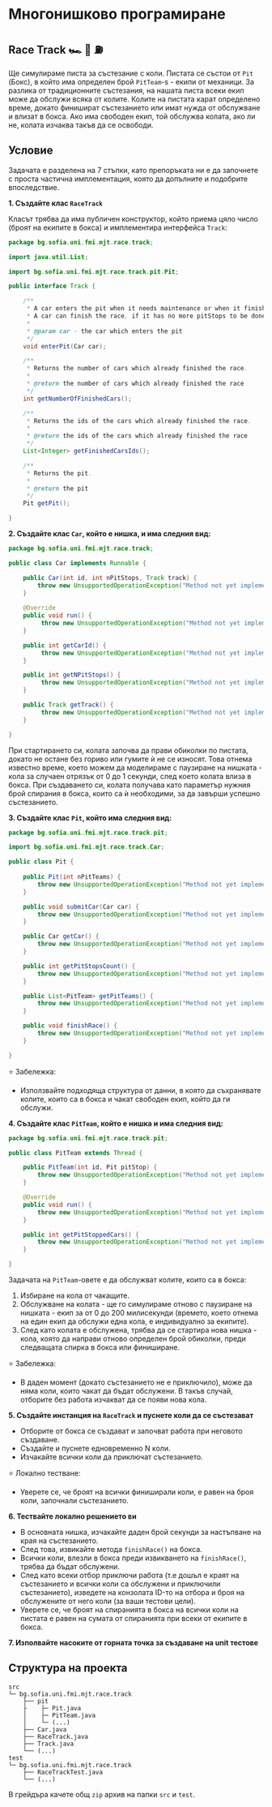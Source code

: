 # Многонишково програмиране

## Race Track :racing_car: :vertical_traffic_light: :fuelpump:

Ще симулираме писта за състезание с коли. Пистата се състои от `Pit` (Бокс), в който има определен брой `PitTeam`-s - екипи от механици. За разлика от традиционните състезания, на нашата писта всеки екип може да обслужи всяка от колите. Колите на пистата карат определено време, докато финишират състезанието или имат нужда от обслужване и влизат в бокса. Ако има свободен екип, той обслужва колата, ако ли не, колата изчаква такъв да се освободи.

## Условие

Задачата е разделена на 7 стъпки, като препоръката ни е да започнете с проста частична имплементация, която да допълните и подобрите впоследствие.

**1. Създайте клас `RaceTrack`**

Класът трябва да има публичен конструктор, който приема цяло число (броят на екипите в бокса) и имплементира интерфейса `Track`:

```java
package bg.sofia.uni.fmi.mjt.race.track;

import java.util.List;

import bg.sofia.uni.fmi.mjt.race.track.pit.Pit;

public interface Track {

    /**
     * A car enters the pit when it needs maintenance or when it finishes the race.
     * A car can finish the race, if it has no more pitStops to be done.
     * 
     * @param car - the car which enters the pit
     */
    void enterPit(Car car);

    /**
     * Returns the number of cars which already finished the race.
     *
     * @return the number of cars which already finished the race
     */
    int getNumberOfFinishedCars();

    /**
     * Returns the ids of the cars which already finished the race.
     *
     * @return the ids of the cars which already finished the race
     */
    List<Integer> getFinishedCarsIds();

    /**
     * Returns the pit.
     *
     * @return the pit
     */
    Pit getPit();

}
```

**2. Създайте клас `Car`, който е нишка, и има следния вид:**

```java
package bg.sofia.uni.fmi.mjt.race.track;

public class Car implements Runnable {

    public Car(int id, int nPitStops, Track track) {
        throw new UnsupportedOperationException("Method not yet implemented");
    }
    
    @Override
    public void run() {
         throw new UnsupportedOperationException("Method not yet implemented");
    }

    public int getCarId() {
         throw new UnsupportedOperationException("Method not yet implemented");
    }

    public int getNPitStops() {
         throw new UnsupportedOperationException("Method not yet implemented");
    }

    public Track getTrack() {
         throw new UnsupportedOperationException("Method not yet implemented");
    }

}
```

При стартирането си, колата започва да прави обиколки по пистата, докато не остане без гориво или гумите ѝ не се износят. Това отнема известно време, което можем да моделираме с паузиране на нишката - кола за случаен отрязък от 0 до 1 секунди, след което колата влиза в бокса. При създаването си, колата получава като параметър нужния брой спирания в бокса, които са ѝ необходими, за да завърши успешно състезанието.

**3. Създайте клас `Pit`, който има следния вид:**

```java
package bg.sofia.uni.fmi.mjt.race.track.pit;

import bg.sofia.uni.fmi.mjt.race.track.Car;

public class Pit {
    
    public Pit(int nPitTeams) {
        throw new UnsupportedOperationException("Method not yet implemented");
    }

    public void submitCar(Car car) {
        throw new UnsupportedOperationException("Method not yet implemented");
    }

    public Car getCar() {
        throw new UnsupportedOperationException("Method not yet implemented");
    }

    public int getPitStopsCount() {
        throw new UnsupportedOperationException("Method not yet implemented");
    }

    public List<PitTeam> getPitTeams() {
        throw new UnsupportedOperationException("Method not yet implemented");
    }

    public void finishRace() {
        throw new UnsupportedOperationException("Method not yet implemented");
    }

}
```
⭐ Забележкa:
 - Използвайте подходяща структура от данни, в която да съхранявате колите, които са в бокса и чакат свободен екип, който да ги обслужи.

**4. Създайте клас `PitTeam`, който е нишка и има следния вид:**

```java
package bg.sofia.uni.fmi.mjt.race.track.pit;

public class PitTeam extends Thread {

    public PitTeam(int id, Pit pitStop) {
        throw new UnsupportedOperationException("Method not yet implemented");
    }

    @Override
    public void run() {
        throw new UnsupportedOperationException("Method not yet implemented");
    }

    public int getPitStoppedCars() {
        throw new UnsupportedOperationException("Method not yet implemented");
    }

}
```

Задачата на `PitTeam`-овете е да обслужват колите, които са в бокса:

  1. Избиране на кола от чакащите.
  2. Обслужване на колата - ще го симулираме отново с паузиране на нишката - екип за от 0 до 200 милисекунди (времето, което отнема на един екип да обслужи една кола, е индивидуално за екипите).
  3. След като колата е обслужена, трябва да се стартира нова нишка - кола, която да направи отново определен брой обиколки, преди следващата спирка в бокса или финиширане. 

:star: Забележка:

- В даден момент (докато състезанието не е приключило), може да няма коли, които чакат да бъдат обслужени. В такъв случай, отборите без работа изчакват да се появи нова кола.

**5. Създайте инстанция на `RaceTrack` и пуснете коли да се състезават**

- Отборите от бокса се създават и започват работа при неговото създаване.
- Създайте и пуснете едновременно N коли.
- Изчакайте всички коли да приключат състезанието.

:star: Локално тестване:

- Уверете се, че броят на всички финиширали коли, е равен на броя коли, започнали състезанието.

**6. Тествайте локално решението ви**

- В основната нишка, изчакайте даден брой секунди за настъпване на края на състезанието.
- След това, извикайте метода `finishRace()` на бокса.
- Всички коли, влезли в бокса преди извикването на `finishRace()`, трябва да бъдат обслужени.
- След като всеки отбор приключи работа (т.е дошъл е краят на състезанието и всички коли са обслужени и приключили състезанието), изведете на конзолата ID-то на отбора и броя на обслужените от него коли (за ваши тестови цели).
- Уверете се, че броят на спиранията в бокса на всички коли на пистата е равен на сумата от спиранията при всеки от екипите в бокса.

**7. Изполвайте насоките от горната точка за създаване на unit тестове**

## Структура на проекта

```
src
└─ bg.sofia.uni.fmi.mjt.race.track
    ├── pit
    ├    ├─ Pit.java
    │    ├─ PitTeam.java
    │    └─ (...)
    ├── Car.java
    ├── RaceTrack.java
    ├── Track.java
    └── (...)
test
└─ bg.sofia.uni.fmi.mjt.race.track
    ├── RaceTrackTest.java
    └── (...)
```

В грейдъра качете общ `zip` архив на папки `src` и `test`.
